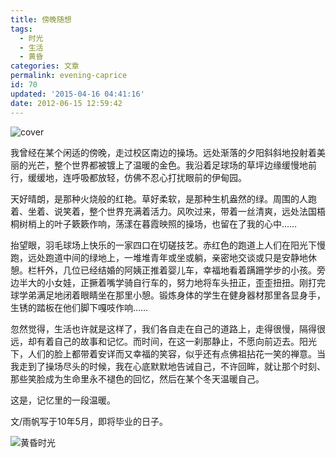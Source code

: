 ```yaml
---
title: 傍晚随想
tags:
  - 时光
  - 生活
  - 黄昏
categories: 文章
permalink: evening-caprice
id: 70
updated: '2015-04-16 04:41:16'
date: 2012-06-15 12:59:42
---
```


![cover](https://cat.yufan.me/cats/011749OQL.jpg)

我曾经在某个闲适的傍晚，走过校区南边的操场。远处渐落的夕阳斜斜地投射着美丽的光芒，整个世界都被镀上了温暖的金色。我沿着足球场的草坪边缘缓慢地前行，缓缓地，连呼吸都放轻，仿佛不忍心打扰眼前的伊甸园。

<!--more-->

天好晴朗，是那种火烧般的红艳。草好柔软，是那种生机盎然的绿。周围的人跑着、坐着、说笑着，整个世界充满着活力。风吹过来，带着一丝清爽，远处法国梧桐树梢上的叶子簌簌作响，荡漾在暮霞映照的操场，也留在了我的心中……

抬望眼，羽毛球场上快乐的一家四口在切磋技艺。赤红色的跑道上人们在阳光下慢跑，远处跑道中间的绿地上，一堆堆青年或坐或躺，亲密地交谈或只是安静地休憩。栏杆外，几位已经结婚的阿姨正推着婴儿车，幸福地看着蹒跚学步的小孩。旁边半大的小女娃，正撅着嘴学骑自行车的，努力地将车头扭正，歪歪扭扭。刚打完球学弟满足地闭着眼睛坐在那里小憩。锻炼身体的学生在健身器材那里各显身手，生锈的踏板在他们脚下嘎吱作响……

忽然觉得，生活也许就是这样了，我们各自走在自己的道路上，走得很慢，隔得很远，却有着自己的故事和记忆。而时间，在这一刹那静止，不愿向前迈去。阳光下，人们的脸上都带着安详而又幸福的笑容，似乎还有点佛祖拈花一笑的禅意。当我走到了操场尽头的时候，我在心底默默地告诫自己，不许回眸，就让那个时刻、那些笑脸成为生命里永不褪色的回忆，然后在某个冬天温暖自己。

这是，记忆里的一段温暖。

文/雨帆写于10年5月，即将毕业的日子。

![黄昏时光](https://cat.yufan.me/cats/0117505jT.png)
